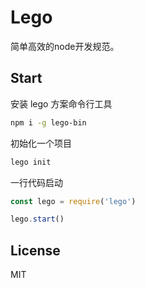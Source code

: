 # Lego

简单高效的node开发规范。

## Start

安装 lego 方案命令行工具
```sh
npm i -g lego-bin
```

初始化一个项目
```sh
lego init
```

一行代码启动
```js
const lego = require('lego')

lego.start()
```

## License
MIT
